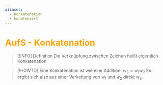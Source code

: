 ```yaml
---
aliases:
  - Konkatenation
  - konateniert
---
```

# <font color = "orange">AufS - Konkatenation</font>
>[!INFO] Definition
>Die Verknüpfung zwischen Zeichen heißt eigentlich Konkatenation.

>[!HOWTO] Eine Konkatenation ist wie eine Addition.
>$w_3=w_1w_2$
>Es ergibt sich also aus einer Verkettung von $w_1$ und $w_2$ direkt $w_3$.

